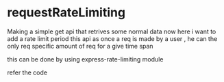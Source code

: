 # requestRateLimiting

Making a simple get api that retrives some normal data 
now here i want to add a rate limit period this api as once a req is made by a user , 
he can the only req specific amount of req for a give time span 

this can be done by using express-rate-limiting module

refer the code